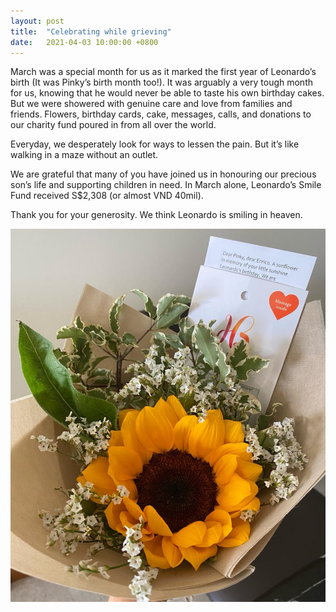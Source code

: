 ```yaml
---
layout: post
title:  "Celebrating while grieving"
date:   2021-04-03 10:00:00 +0800
---
```


March was a special month for us as it marked the first year of Leonardo’s birth (It was Pinky’s birth month too!). It was arguably a very tough month for us, knowing that he would never be able to taste his own birthday cakes. But we were showered with genuine care and love from families and friends. Flowers, birthday cards, cake, messages, calls, and donations to our charity fund poured in from all over the world.

Everyday, we desperately look for ways to lessen the pain. But it’s like walking in a maze without an outlet.

We are grateful that many of you have joined us in honouring our precious son’s life and supporting children in need. In March alone, Leonardo’s Smile Fund received S$2,308 (or almost VND 40mil).

Thank you for your generosity. We think Leonardo is smiling in heaven.


![Flowers](/images/flowers.jpeg)
